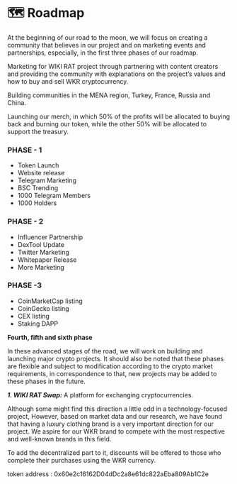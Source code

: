# 🗺 Roadmap

At the beginning of our road to the moon, we will focus on creating a community that believes in our project and on marketing events and partnerships, especially, in the first three phases of our roadmap.

Marketing for WIKI RAT project through partnering with content creators and providing the community with explanations on the project’s values and how to buy and sell WKR cryptocurrency.

Building communities in the MENA region, Turkey, France, Russia and China.

Launching our merch, in which 50% of the profits will be allocated to buying back and burning our token, while the other 50% will be allocated to support the treasury.

### PHASE - 1

* Token Launch
* Website release
* Telegram Marketing
* BSC Trending
* 1000 Telegram Members
* 1000 Holders

### PHASE - 2

* Influencer Partnership
* DexTool Update
* Twitter Marketing
* Whitepaper Release
* More Marketing

### PHASE -3

* CoinMarketCap listing
* CoinGecko listing
* CEX listing
* Staking DAPP

**Fourth, fifth and sixth phase**

In these advanced stages of the road, we will work on building and launching major crypto projects. It should also be noted that these phases are flexible and subject to modification according to the crypto market requirements, in correspondence to that, new projects may be added to these phases in the future.

_**1. WIKI RAT Swap:**_ A platform for exchanging cryptocurrencies.

Although some might find this direction a little odd in a technology-focused project, However, based on market data and our research, we have found that having a luxury clothing brand is a very important direction for our project. We aspire for our WKR brand to compete with the most respective and well-known brands in this field.

To add the decentralized part to it, discounts will be offered to those who complete their purchases using the WKR currency.



token address : 0x60e2c16162D04dDc2a8e61dc822aEba809Ab1C2e
